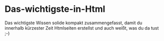 # Das-wichtigste-in-Html
Das wichtigste Wissen solide kompakt zusammengefasst, damit du innerhalb kürzester Zeit Htmlseiten erstellst und auch weißt, was du da tust ;-)
